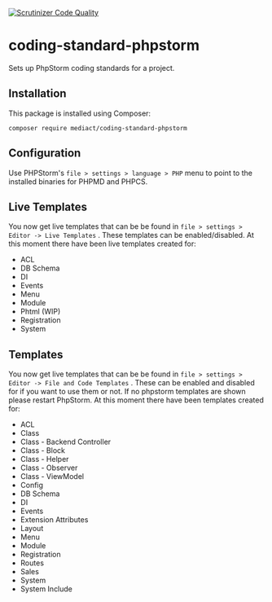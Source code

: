 [![Scrutinizer Code Quality](https://scrutinizer-ci.com/g/mediact/coding-standard-phpstorm/badges/quality-score.png?b=master)](https://scrutinizer-ci.com/g/mediact/coding-standard-phpstorm/?branch=master)
# coding-standard-phpstorm

Sets up PhpStorm coding standards for a project.

## Installation
This package is installed using Composer:
```
composer require mediact/coding-standard-phpstorm
```

## Configuration
Use PHPStorm's `file > settings > language > PHP` menu to point to the installed binaries for PHPMD and PHPCS.

## Live Templates
You now get live templates that can be be found in `file > settings > Editor -> Live Templates` .
These templates can be enabled/disabled.
At this moment there have been live templates created for:
* ACL
* DB Schema
* DI
* Events
* Menu
* Module
* Phtml (WIP)
* Registration
* System

## Templates
You now get live templates that can be be found in `file > settings > Editor -> File and Code Templates` .
These can be enabled and disabled for if you want to use them or not. If no phpstorm templates are shown please restart PhpStorm.
At this moment there have been templates created for:
* ACL
* Class
* Class - Backend Controller
* Class - Block
* Class - Helper
* Class - Observer
* Class - ViewModel
* Config
* DB Schema
* DI
* Events
* Extension Attributes
* Layout
* Menu
* Module
* Registration
* Routes
* Sales
* System 
* System Include
